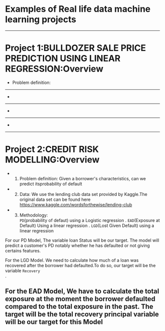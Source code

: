 # Examples of Real life data machine learning projects
---
# Project 1:BULLDOZER SALE PRICE PREDICTION USING LINEAR REGRESSION:Overview
 * Problem definition:
 
---
 
 *
---

 *
---

 *
---
 
# Project 2:CREDIT RISK MODELLING:Overview

 * 1. Problem definition: Given a borrower's characteristics, can we predict
      itsprobability of default

 * 2. Data: We use the lending club data set provided by Kaggle.The original data set can be found here https://www.kaggle.com/wordsforthewise/lending-club

 * 3. Methodology:  
  `PD`(probability of defaut) using a Logistic regression
. `EAD`(Exposure at Default) Using a linear regression
. `LGD`(Lost Given Default) using a linear regression

 For our PD Model, The variable loan Status will be our target. The model will predict a customer's PD notably whether he has defaulted or not giving certains features.

 For the LGD Model. We need to calculate how much of a loan was recovered after the borrower had defaulted.To do so, our target will be the variable `Recovery`<br>.

 For the EAD Model, We have to calculate the total exposure at the moment the borrower defaulted compared to the total exposure in the past. The target will be the total recovery principal variable will be our target for this Model<br>   
 ---
